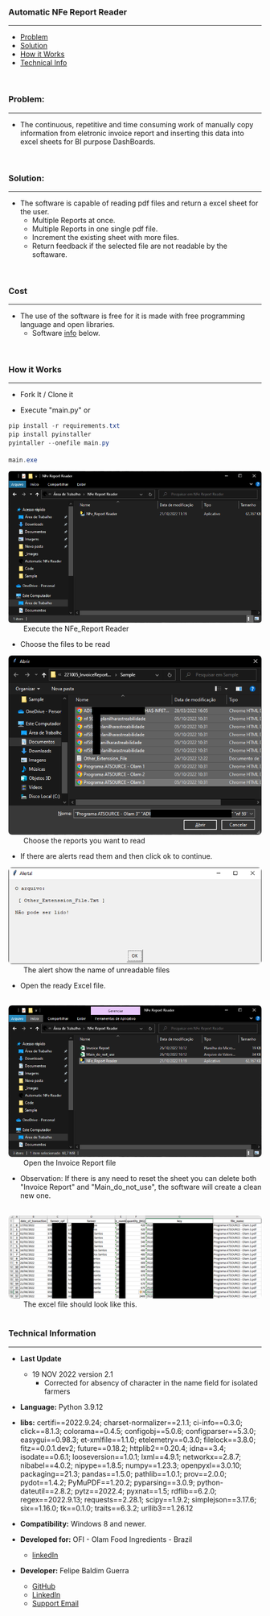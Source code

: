 ### Automatic NFe Report Reader
___

- [Problem](#problem)
- [Solution](#solution)
- [How it Works](#how-it-works)
- [Technical Info](#technical-information)


<br>

### Problem:
---

- The continuous, repetitive and time consuming work of manually copy information from eletronic invoice report and inserting this data into excel sheets for BI purpose DashBoards.

<br>

### Solution:
---

- The software is capable of reading pdf files and return a excel sheet for the user.
    - Multiple Reports at once.
    - Multiple Reports in one single pdf file.
    - Increment the existing sheet with more files.
    - Return feedback if the selected file are not readable by the softaware.

<br>

### Cost
---

- The use of the software is free for it is made with free programming language and open libraries.
    - Software [info](#technical-information) below.

<br>

### How it Works
---

- Fork It / Clone it

- Execute "main.py" or
```powershell
pip install -r requirements.txt
pip install pyinstaller
pyintaller --onefile main.py

main.exe
```


<img src="https://github.com/FelipeGuerra5/PDF_NFe_Report_Reader/blob/main/_docs/img/execute.PNG?raw=true" name="execute" style="border-radius:5px;">
<label for="execute" style="margin-left: 30px">Execute the NFe_Report Reader</label>

<br>

- Choose the files to be read

<img src="_images/select.png" name="select" style="border-radius:7px;">
<label for="select" style="margin-left: 30px">Choose the reports you want to read</label>

<br>

- If there are alerts read them and then click ok to continue.

<img src="https://github.com/FelipeGuerra5/PDF_NFe_Report_Reader/blob/main/_docs/img/alert.PNG?raw=true" name="alert" style="border-radius:7px;">
<label for="alert" style="margin-left: 30px">The alert show the name of unreadable files</label>

<br>

- Open the ready Excel file.
 <br>

<img src="https://github.com/FelipeGuerra5/PDF_NFe_Report_Reader/blob/main/_docs/img/done.PNG?raw=true" name="done" style="border-radius:7px;">
<label for="done" style="margin-left: 30px">Open the Invoice Report file</label>

<br>

- Observation: If there is any need to reset the sheet you can delete both "Invoice Report" and "Main_do_not_use", the software will create a clean new one.

<br>

<img src="_images/excel_sheet.png" name="excel_sheet" style="border-radius:7px;">
<label for="excel_sheet" style="margin-left: 30px">The excel file should look like this.</label>

<br>

<br>

### Technical Information
---

- **Last Update** 
    - 19 NOV 2022 version 2.1
        - Corrected for absency of character in the name field for isolated farmers

- **Language:** Python 3.9.12

- **libs:** certifi==2022.9.24; charset-normalizer==2.1.1; ci-info==0.3.0; click==8.1.3; colorama==0.4.5; configobj==5.0.6; configparser==5.3.0; easygui==0.98.3; et-xmlfile==1.1.0; etelemetry==0.3.0; filelock==3.8.0; fitz==0.0.1.dev2; future==0.18.2; httplib2==0.20.4; idna==3.4; isodate==0.6.1; looseversion==1.0.1; lxml==4.9.1; networkx==2.8.7; nibabel==4.0.2; nipype==1.8.5; numpy==1.23.3; openpyxl==3.0.10; packaging==21.3; pandas==1.5.0; pathlib==1.0.1; prov==2.0.0; pydot==1.4.2; PyMuPDF==1.20.2; pyparsing==3.0.9; python-dateutil==2.8.2; pytz==2022.4; pyxnat==1.5; rdflib==6.2.0; regex==2022.9.13; requests==2.28.1; scipy==1.9.2; simplejson==3.17.6; six==1.16.0; tk==0.1.0; traits==6.3.2; urllib3==1.26.12

- **Compatibility:** Windows 8 and newer.

- **Developed for:** OFI - Olam Food Ingredients - Brazil
    - [linkedIn](https://www.linkedin.com/company/ofi-brasil/mycompany/)

- **Developer:** Felipe Baldim Guerra 
    - [GitHub](https://github.com/FelipeGuerra5) 
    - [LinkedIn](https://www.linkedin.com/in/felipe-baldim-guerra-858556127/)
    - [Support Email](felipe.guerra@ofi.com)

<br>
